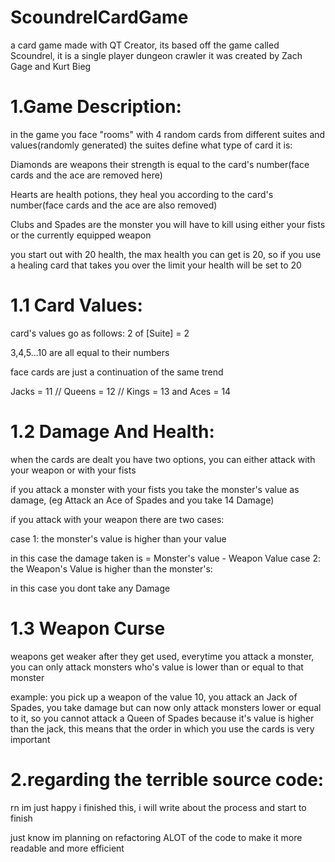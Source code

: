# ScoundrelCardGame
a card game made with QT Creator, its based off the game called Scoundrel, it is a single player dungeon crawler it was created by Zach Gage and Kurt Bieg

# 1.Game Description:

in the game you face "rooms" with 4 random cards from different suites and values(randomly generated)
the suites define what type of card it is:

Diamonds are weapons their strength is equal to the card's number(face cards and the ace are removed here)

Hearts are health potions, they heal you according to the card's number(face cards and the ace are also removed)

Clubs and Spades are the monster you will have to kill using either your fists or the currently equipped weapon

you start out with 20 health, the max health you can get is 20, so if you use a healing card that takes you over the limit your health will be set to 20

# 1.1 Card Values:

card's values go as follows:
2 of [Suite] = 2

3,4,5...10 are all equal to their numbers

face cards are just a continuation of the same trend

Jacks = 11 // Queens = 12 // Kings = 13 and Aces = 14

# 1.2 Damage And Health:

when the cards are dealt you have two options, you can either attack with your weapon or with your fists

if you attack a monster with your fists you take the monster's value as damage, (eg Attack an Ace of Spades and you take 14 Damage)

if you attack with your weapon there are two cases:

case 1: the monster's value is higher than your value

in this case  the damage taken is =  Monster's value - Weapon Value 
case 2: the Weapon's Value is higher than the monster's:

in this case you dont take any Damage

# 1.3 Weapon Curse

weapons get weaker after they get used, everytime you attack a monster, you can only attack monsters who's value is lower than or equal to that monster

example: you pick up a weapon of the value 10, you attack an Jack of Spades, you take damage but can now only attack monsters lower or equal to it, so you cannot attack a Queen of Spades because it's value is higher than the jack,
this means that the order in which you use the cards is very important

# 2.regarding the terrible source code:
rn im just happy i finished this, i will write about the process and start to finish

just know im planning on refactoring ALOT of the code to make it more readable and more efficient

